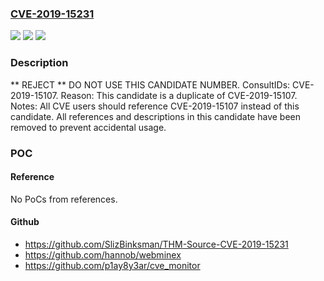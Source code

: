 ### [CVE-2019-15231](https://cve.mitre.org/cgi-bin/cvename.cgi?name=CVE-2019-15231)
![](https://img.shields.io/static/v1?label=Product&message=n%2Fa&color=blue)
![](https://img.shields.io/static/v1?label=Version&message=n%2Fa&color=blue)
![](https://img.shields.io/static/v1?label=Vulnerability&message=n%2Fa&color=blue)

### Description

** REJECT ** DO NOT USE THIS CANDIDATE NUMBER. ConsultIDs: CVE-2019-15107. Reason: This candidate is a duplicate of CVE-2019-15107. Notes: All CVE users should reference CVE-2019-15107 instead of this candidate. All references and descriptions in this candidate have been removed to prevent accidental usage.

### POC

#### Reference
No PoCs from references.

#### Github
- https://github.com/SlizBinksman/THM-Source-CVE-2019-15231
- https://github.com/hannob/webminex
- https://github.com/p1ay8y3ar/cve_monitor

